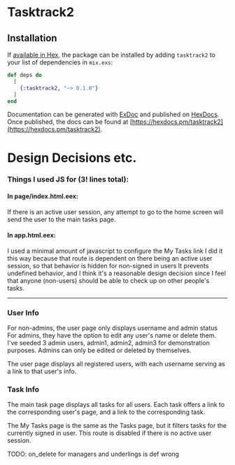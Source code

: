 # Tasktrack2

## Installation

If [available in Hex](https://hex.pm/docs/publish), the package can be installed
by adding `tasktrack2` to your list of dependencies in `mix.exs`:

```elixir
def deps do
  [
    {:tasktrack2, "~> 0.1.0"}
  ]
end
```

Documentation can be generated with [ExDoc](https://github.com/elixir-lang/ex_doc)
and published on [HexDocs](https://hexdocs.pm). Once published, the docs can
be found at [https://hexdocs.pm/tasktrack2](https://hexdocs.pm/tasktrack2).

# Design Decisions etc.

### Things I used JS for (3! lines total):
  #### In page/index.html.eex:
  If there is an active user session, any attempt to go to the home screen will
  send the user to the main tasks page.

  #### In app.html.eex:
  I used a minimal amount of javascript to configure the My Tasks link
  I did it this way because that route is dependent on there being an active
  user session, so that behavior is hidden for non-signed in users
  It prevents undefined behavior, and I think it's a reasonable design decision
  since I feel that anyone (non-users) should be able to check up on
  other people's tasks.

------

### User Info
  For non-admins, the user page only displays username and admin status
  For admins, they have the option to edit any user's name or delete them.
  I've seeded 3 admin users, admin1, admin2, admin3 for demonstration purposes.
  Admins can only be edited or deleted by themselves.

  The user page displays all registered users, with each username
  serving as a link to that user's info.

### Task Info
  The main task page displays all tasks for all users. Each task offers
  a link to the corresponding user's page, and a link to the corresponding task.

  The My Tasks page is the same as the Tasks page, but it filters tasks
  for the currently signed in user. This route is disabled if there is no
  active user session.

TODO:
on_delete for managers and underlings is def wrong